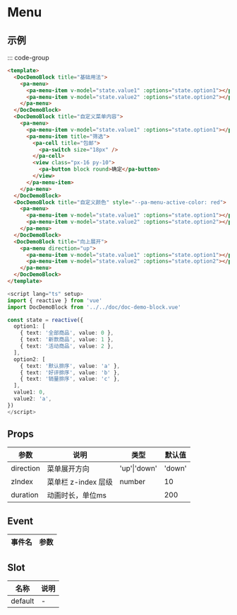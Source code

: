 # Menu

## 示例

<!--codes start-->

::: code-group

```html [template]
<template>
  <DocDemoBlock title="基础用法">
    <pa-menu>
      <pa-menu-item v-model="state.value1" :options="state.option1"></pa-menu-item>
      <pa-menu-item v-model="state.value2" :options="state.option2"></pa-menu-item>
    </pa-menu>
  </DocDemoBlock>
  <DocDemoBlock title="自定义菜单内容">
    <pa-menu>
      <pa-menu-item v-model="state.value1" :options="state.option1"></pa-menu-item>
      <pa-menu-item title="筛选">
        <pa-cell title="包邮">
          <pa-switch size="18px" />
        </pa-cell>
        <view class="px-16 py-10">
          <pa-button block round>确定</pa-button>
        </view>
      </pa-menu-item>
    </pa-menu>
  </DocDemoBlock>
  <DocDemoBlock title="自定义颜色" style="--pa-menu-active-color: red">
    <pa-menu>
      <pa-menu-item v-model="state.value1" :options="state.option1"></pa-menu-item>
      <pa-menu-item v-model="state.value2" :options="state.option2"></pa-menu-item>
    </pa-menu>
  </DocDemoBlock>
  <DocDemoBlock title="向上展开">
    <pa-menu direction="up">
      <pa-menu-item v-model="state.value1" :options="state.option1"></pa-menu-item>
      <pa-menu-item v-model="state.value2" :options="state.option2"></pa-menu-item>
    </pa-menu>
  </DocDemoBlock>
</template>
```
```ts [script]
<script lang="ts" setup>
import { reactive } from 'vue'
import DocDemoBlock from '../../doc/doc-demo-block.vue'

const state = reactive({
  option1: [
    { text: '全部商品', value: 0 },
    { text: '新款商品', value: 1 },
    { text: '活动商品', value: 2 },
  ],
  option2: [
    { text: '默认排序', value: 'a' },
    { text: '好评排序', value: 'b' },
    { text: '销量排序', value: 'c' },
  ],
  value1: 0,
  value2: 'a',
})
</script>
```

<!--codes end-->

## Props

<!--props start-->

| 参数 | 说明 | 类型 | 默认值 |
| --- | ----- | --- | --- |
| direction | 菜单展开方向 | 'up'\|'down' |  'down' |
| zIndex | 菜单栏 z-index 层级 | number |  10 |
| duration | 动画时长，单位ms |  |  200 |

<!--props end-->

## Event

<!--event start-->

| 事件名 | 参数 |
| --- | --- |


<!--event end-->

## Slot

<!--slot start-->

| 名称 | 说明 |
| --- | --- |
| default | - |

<!--slot end-->

